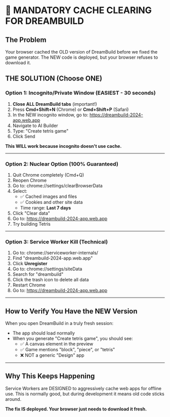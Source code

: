 # 🚨 MANDATORY CACHE CLEARING FOR DREAMBUILD

## The Problem
Your browser cached the OLD version of DreamBuild before we fixed the game generator.
The NEW code is deployed, but your browser refuses to download it.

## THE SOLUTION (Choose ONE)

### Option 1: Incognito/Private Window (EASIEST - 30 seconds)
1. **Close ALL DreamBuild tabs** (important!)
2. Press **Cmd+Shift+N** (Chrome) or **Cmd+Shift+P** (Safari)
3. In the NEW incognito window, go to: https://dreambuild-2024-app.web.app
4. Navigate to AI Builder
5. Type: "Create tetris game"
6. Click Send

**This WILL work because incognito doesn't use cache.**

---

### Option 2: Nuclear Option (100% Guaranteed)
1. Quit Chrome completely (Cmd+Q)
2. Reopen Chrome
3. Go to: chrome://settings/clearBrowserData
4. Select:
   - ✅ Cached images and files
   - ✅ Cookies and other site data
   - Time range: **Last 7 days**
5. Click "Clear data"
6. Go to: https://dreambuild-2024-app.web.app
7. Try building Tetris

---

### Option 3: Service Worker Kill (Technical)
1. Go to: chrome://serviceworker-internals/
2. Find "dreambuild-2024-app.web.app"
3. Click **Unregister**
4. Go to: chrome://settings/siteData
5. Search for "dreambuild"
6. Click the trash icon to delete all data
7. Restart Chrome
8. Go to: https://dreambuild-2024-app.web.app

---

## How to Verify You Have the NEW Version

When you open DreamBuild in a truly fresh session:
- The app should load normally
- When you generate "Create tetris game", you should see:
  - ✅ A canvas element in the preview
  - ✅ Game mentions "block", "piece", or "tetris"
  - ❌ NOT a generic "Design" app

---

## Why This Keeps Happening

Service Workers are DESIGNED to aggressively cache web apps for offline use.
This is normally good, but during development it means old code sticks around.

**The fix IS deployed. Your browser just needs to download it fresh.**
